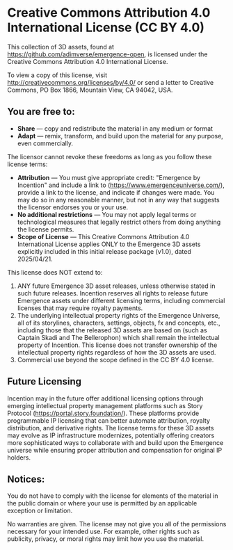 # Creative Commons Attribution 4.0 International License (CC BY 4.0)

This collection of 3D assets, found at https://github.com/adimverse/emergence-open, is licensed under the Creative Commons Attribution 4.0 International License.

To view a copy of this license, visit http://creativecommons.org/licenses/by/4.0/ or send a letter to Creative Commons, PO Box 1866, Mountain View, CA 94042, USA.

## You are free to:

* **Share** — copy and redistribute the material in any medium or format
* **Adapt** — remix, transform, and build upon the material for any purpose, even commercially.

The licensor cannot revoke these freedoms as long as you follow these license terms:

* **Attribution** — You must give appropriate credit: "Emergence by Incention" and include a link to (https://www.emergenceuniverse.com/), provide a link to the license, and indicate if changes were made. You may do so in any reasonable manner, but not in any way that suggests the licensor endorses you or your use.
* **No additional restrictions** — You may not apply legal terms or technological measures that legally restrict others from doing anything the license permits.
* **Scope of License** — This Creative Commons Attribution 4.0 International License applies ONLY to the Emergence 3D assets explicitly included in this initial release package (v1.0), dated 2025/04/21.

This license does NOT extend to:
1. ANY future Emergence 3D asset releases, unless otherwise stated in such future releases. Incention reserves all rights to release future Emergence assets under different licensing terms, including commercial licenses that may require royalty payments.
2. The underlying intellectual property rights of the Emergence Universe, all of its storylines, characters, settings, objects, fx and concepts, etc., including those that the released 3D assets are based on (such as Captain Skadi and The Bellerophon) which shall remain the intellectual property of Incention. This license does not transfer ownership of the intellectual property rights regardless of how the 3D assets are used.
3. Commercial use beyond the scope defined in the CC BY 4.0 license.

## Future Licensing
Incention may in the future offer additional licensing options through emerging intellectual property management platforms such as Story Protocol (https://portal.story.foundation/). These platforms provide programmable IP licensing that can better automate attribution, royalty distribution, and derivative rights.
The license terms for these 3D assets may evolve as IP infrastructure modernizes, potentially offering creators more sophisticated ways to collaborate with and build upon the Emergence universe while ensuring proper attribution and compensation for original IP holders.

## Notices:

You do not have to comply with the license for elements of the material in the public domain or where your use is permitted by an applicable exception or limitation.

No warranties are given. The license may not give you all of the permissions necessary for your intended use. For example, other rights such as publicity, privacy, or moral rights may limit how you use the material.